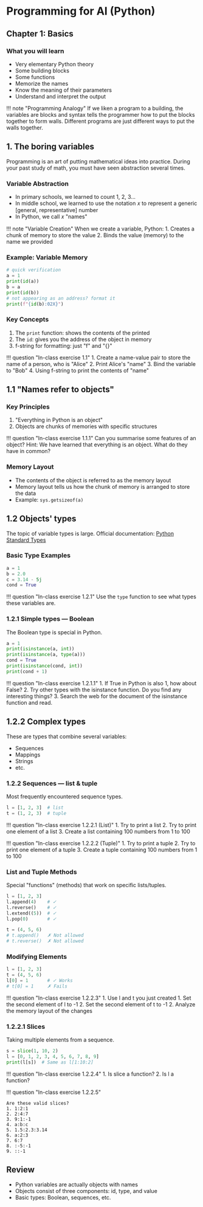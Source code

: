 # Programming for AI (Python)
## Chapter 1: Basics
### What you will learn
- Very elementary Python theory
- Some building blocks
- Some functions
- Memorize the names
- Know the meaning of their parameters
- Understand and interpret the output

!!! note "Programming Analogy"
    If we liken a program to a building, the variables are blocks and syntax tells the programmer how to put the blocks together to form walls. Different programs are just different ways to put the walls together.

## 1. The boring variables
Programming is an art of putting mathematical ideas into practice. During your past study of math, you must have seen abstraction several times. 

### Variable Abstraction
- In primary schools, we learned to count 1, 2, 3...
- In middle school, we learned to use the notation 𝑥 to represent a generic [general, representative] number
- In Python, we call 𝑥 "names"

!!! note "Variable Creation"
    When we create a variable, Python:
    1. Creates a chunk of memory to store the value
    2. Binds the value (memory) to the name we provided

### Example: Variable Memory
```python
# quick verification
a = 1
print(id(a))
b = a
print(id(b))
# not appearing as an address? format it
print(f"{id(b):02X}")
```

### Key Concepts
1. The `print` function: shows the contents of the printed
2. The `id`: gives you the address of the object in memory
3. f-string for formatting: just "f" and "{}"

!!! question "In-class exercise 1.1"
    1. Create a name-value pair to store the name of a person, who is "Alice"
    2. Print Alice's "name"
    3. Bind the variable to "Bob"
    4. Using f-string to print the contents of "name"

## 1.1 "Names refer to objects"
### Key Principles
1. "Everything in Python is an object"
2. Objects are chunks of memories with specific structures

!!! question "In-class exercise 1.1.1"
    Can you summarise some features of an object?
    Hint: We have learned that everything is an object. What do they have in common?

### Memory Layout
- The contents of the object is referred to as the memory layout
- Memory layout tells us how the chunk of memory is arranged to store the data
- Example: `sys.getsizeof(a)`

## 1.2 Objects' types
The topic of variable types is large. Official documentation: [Python Standard Types](https://docs.python.org/3/library/stdtypes.html)

### Basic Type Examples
```python
a = 1
b = 2.0
c = 3.14 - 5j
cond = True
```

!!! question "In-class exercise 1.2.1"
    Use the `type` function to see what types these variables are.

### 1.2.1 Simple types — Boolean
The Boolean type is special in Python.

```python
a = 1
print(isinstance(a, int))
print(isinstance(a, type(a)))
cond = True
print(isinstance(cond, int))
print(cond + 1)
```

!!! question "In-class exercise 1.2.1.1"
    1. If True in Python is also 1, how about False?
    2. Try other types with the isinstance function. Do you find any interesting things?
    3. Search the web for the document of the isinstance function and read.

## 1.2.2 Complex types
These are types that combine several variables:
- Sequences
- Mappings
- Strings
- etc.

### 1.2.2 Sequences — list & tuple
Most frequently encountered sequence types.

```python
l = [1, 2, 3]  # list
t = (1, 2, 3)  # tuple
```

!!! question "In-class exercise 1.2.2.1 (List)"
    1. Try to print a list
    2. Try to print one element of a list
    3. Create a list containing 100 numbers from 1 to 100

!!! question "In-class exercise 1.2.2.2 (Tuple)"
    1. Try to print a tuple
    2. Try to print one element of a tuple
    3. Create a tuple containing 100 numbers from 1 to 100

### List and Tuple Methods
Special "functions" (methods) that work on specific lists/tuples.

```python
l = [1, 2, 3]
l.append(4)    # ✓
l.reverse()    # ✓
l.extend((5))  # ✓
l.pop(0)       # ✓

t = (4, 5, 6)
# t.append()   ✗ Not allowed
# t.reverse()  ✗ Not allowed
```

### Modifying Elements
```python
l = [1, 2, 3]
t = (4, 5, 6)
l[0] = 1       # ✓ Works
# t[0] = 1     ✗ Fails
```

!!! question "In-class exercise 1.2.2.3"
    1. Use l and t you just created
        1. Set the second element of l to -1
        2. Set the second element of t to -1
    2. Analyze the memory layout of the changes

### 1.2.2.1 Slices
Taking multiple elements from a sequence.

```python
s = slice(1, 10, 2)
l = [0, 1, 2, 3, 4, 5, 6, 7, 8, 9]
print(l[s])  # Same as l[1:10:2]
```

!!! question "In-class exercise 1.2.2.4"
    1. Is slice a function?
    2. Is l a function?

!!! question "In-class exercise 1.2.2.5"

    Are these valid slices?  
    1. 1:2:1  
    2. 2:4:7  
    3. 9:1:-1  
    4. a:b:c  
    5. 1.5:2.3:3.14  
    6. a:2:3  
    7. 6:7  
    8. :-5:-1  
    9. ::-1


## Review
- Python variables are actually objects with names
- Objects consist of three components: id, type, and value
- Basic types: Boolean, sequences, etc.
